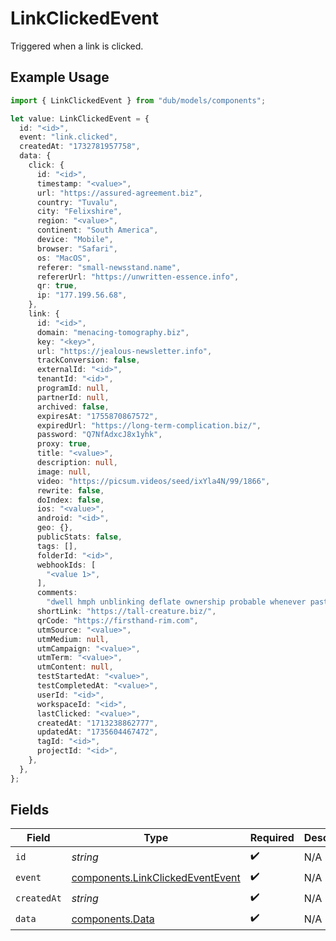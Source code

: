 # LinkClickedEvent

Triggered when a link is clicked.

## Example Usage

```typescript
import { LinkClickedEvent } from "dub/models/components";

let value: LinkClickedEvent = {
  id: "<id>",
  event: "link.clicked",
  createdAt: "1732781957758",
  data: {
    click: {
      id: "<id>",
      timestamp: "<value>",
      url: "https://assured-agreement.biz",
      country: "Tuvalu",
      city: "Felixshire",
      region: "<value>",
      continent: "South America",
      device: "Mobile",
      browser: "Safari",
      os: "MacOS",
      referer: "small-newsstand.name",
      refererUrl: "https://unwritten-essence.info",
      qr: true,
      ip: "177.199.56.68",
    },
    link: {
      id: "<id>",
      domain: "menacing-tomography.biz",
      key: "<key>",
      url: "https://jealous-newsletter.info",
      trackConversion: false,
      externalId: "<id>",
      tenantId: "<id>",
      programId: null,
      partnerId: null,
      archived: false,
      expiresAt: "1755870867572",
      expiredUrl: "https://long-term-complication.biz/",
      password: "Q7NfAdxcJ8x1yhk",
      proxy: true,
      title: "<value>",
      description: null,
      image: null,
      video: "https://picsum.videos/seed/ixYla4N/99/1866",
      rewrite: false,
      doIndex: false,
      ios: "<value>",
      android: "<id>",
      geo: {},
      publicStats: false,
      tags: [],
      folderId: "<id>",
      webhookIds: [
        "<value 1>",
      ],
      comments:
        "dwell hmph unblinking deflate ownership probable whenever past usefully devoted ugh until however misfire pliers thankfully swing beyond but before",
      shortLink: "https://tall-creature.biz/",
      qrCode: "https://firsthand-rim.com",
      utmSource: "<value>",
      utmMedium: null,
      utmCampaign: "<value>",
      utmTerm: "<value>",
      utmContent: null,
      testStartedAt: "<value>",
      testCompletedAt: "<value>",
      userId: "<id>",
      workspaceId: "<id>",
      lastClicked: "<value>",
      createdAt: "1713238862777",
      updatedAt: "1735604467472",
      tagId: "<id>",
      projectId: "<id>",
    },
  },
};
```

## Fields

| Field                                                                                | Type                                                                                 | Required                                                                             | Description                                                                          |
| ------------------------------------------------------------------------------------ | ------------------------------------------------------------------------------------ | ------------------------------------------------------------------------------------ | ------------------------------------------------------------------------------------ |
| `id`                                                                                 | *string*                                                                             | :heavy_check_mark:                                                                   | N/A                                                                                  |
| `event`                                                                              | [components.LinkClickedEventEvent](../../models/components/linkclickedeventevent.md) | :heavy_check_mark:                                                                   | N/A                                                                                  |
| `createdAt`                                                                          | *string*                                                                             | :heavy_check_mark:                                                                   | N/A                                                                                  |
| `data`                                                                               | [components.Data](../../models/components/data.md)                                   | :heavy_check_mark:                                                                   | N/A                                                                                  |